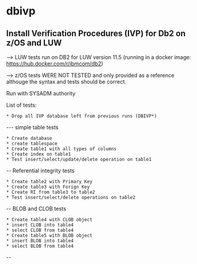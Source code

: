 # dbivp
Install Verification Procedures (IVP) for Db2 on z/OS and LUW
-------------------------------------------------------------

--> LUW tests run on DB2 for LUW version 11.5 (running in a docker image: https://hub.docker.com/r/ibmcom/db2)

--> z/OS tests WERE NOT TESTED and only provided  as a reference althouge the syntax and tests should be correct. 


Run with SYSADM authority 

List of tests: 

    * Drop all IVP database left from previous runs (DBIVP*)

--- simple table tests 

    * Create database 
    * create tablespace 
    * Create table1 with all types of columns 
    * Create index on table1
    * Test insert/select/update/delete operation on table1 

-- Referential integrity tests 

    * Create table2 with Primary Key 
    * Create table3 with Forign Key 
    * Create RI from table3 to table2 
    * Test insert/select/delete operations on table2 

-- BLOB and CLOB tests 

    * Create table4 with CLOB object 
    * insert CLOB into table4 
    * select CLOB from table4
    * Create table5 with BLOB object 
    * insert BLOB into table4 
    * select BLOB from table4 

--



